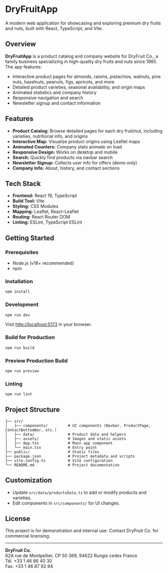# DryFruitApp

A modern web application for showcasing and exploring premium dry fruits and nuts, built with React, TypeScript, and Vite.

## Overview

**DryFruitApp** is a product catalog and company website for DryFruit Co., a family business specializing in high-quality dry fruits and nuts since 1985. The app features:
- Interactive product pages for almonds, raisins, pistachios, walnuts, pine nuts, hazelnuts, peanuts, figs, apricots, and more
- Detailed product varieties, seasonal availability, and origin maps
- Animated statistics and company history
- Responsive navigation and search
- Newsletter signup and contact information

## Features
- **Product Catalog:** Browse detailed pages for each dry fruit/nut, including varieties, nutritional info, and origins
- **Interactive Map:** Visualize product origins using Leaflet maps
- **Animated Counters:** Company stats animate on load
- **Responsive Design:** Works on desktop and mobile
- **Search:** Quickly find products via navbar search
- **Newsletter Signup:** Collects user info for offers (demo only)
- **Company Info:** About, history, and contact sections

## Tech Stack
- **Frontend:** React 19, TypeScript
- **Build Tool:** Vite
- **Styling:** CSS Modules
- **Mapping:** Leaflet, React-Leaflet
- **Routing:** React Router DOM
- **Linting:** ESLint, TypeScript ESLint

## Getting Started

### Prerequisites
- Node.js (v18+ recommended)
- npm

### Installation
```bash
npm install
```

### Development
```bash
npm run dev
```
Visit [http://localhost:5173](http://localhost:5173) in your browser.

### Build for Production
```bash
npm run build
```

### Preview Production Build
```bash
npm run preview
```

### Linting
```bash
npm run lint
```

## Project Structure
```
├── src/
│   ├── components/         # UI components (Navbar, ProductPage, ContactBottomBar, etc.)
│   ├── data/               # Product data and helpers
│   ├── assets/             # Images and static assets
│   ├── App.tsx             # Main app component
│   └── main.tsx            # Entry point
├── public/                 # Static files
├── package.json            # Project metadata and scripts
├── vite.config.ts          # Vite configuration
└── README.md               # Project documentation
```

## Customization
- Update `src/data/productsData.ts` to add or modify products and varieties.
- Edit components in `src/components/` for UI changes.

## License
This project is for demonstration and internal use. Contact DryFruit Co. for commercial licensing.

---
**DryFruit Co.**  
62A rue de Montpellier, CP 50 369, 94622 Rungis cedex France  
Tél. +33 1 46 86 40 30  
Fax. +33 1 46 87 92 94
